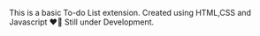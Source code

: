 This is a basic To-do List extension.
Created using HTML,CSS and Javascript ❤️🤍
Still under Development.
